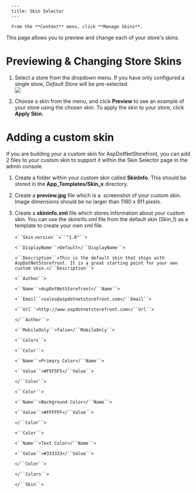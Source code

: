 
      ---
      title: Skin Selector
      ---

      From the **Content** menu, click **Manage Skins**.  
  
This page allows you to preview and change each of your store's skins.  

Previewing & Changing Store Skins
=================================

1.  Select a store from the dropdown menu. If you have only configured a single store, _Default Store_ will be pre-selected.  
    ![](images/1415028977175.png)  
      
    
2.  Choose a skin from the menu, and click **Preview** to see an example of your store using the chosen skin. To apply the skin to your store, click **Apply Skin**.  
      
    

Adding a custom skin
====================

If you are building your a custom skin for AspDotNetStorefront, you can add 2 files to your custom skin to support it within the Skin Selector page in the admin console.  

1.  Create a folder within your custom skin called **SkinInfo**. This should be stored in the **App\_Templates/Skin\_x** directory.  
      
    
2.  Create a **preview.jpg** file which is a  screenshot of your custom skin. Image dimensions should be no larger than 1180 x 911 pixels.  
      
    
3.  Create a **skininfo.xml** file which stores information about your custom skin. You can use the skininfo.xml file from the default skin (Skin\_1) as a template to create your own xml file.   
    
    `<``Skin` `version``=``"1.0"``>`
    
     `<``DisplayName``>Default</``DisplayName``>`
    
     `<``Description``>This is the default skin that ships with AspDotNetStorefront. It is a great starting point for your own custom skin.</``Description``>`
    
     `<``Author``>`
    
     `<``Name``>AspDotNetStorefront</``Name``>`
    
     `<``Email``>sales@aspdotnetstorefront.com</``Email``>`
    
     `<``Url``>http://www.aspdotnetstorefront.com</``Url``>`
    
     `</``Author``>`
    
     `<``MobileOnly``>false</``MobileOnly``>`
    
     `<``Colors``>`
    
     `<``Color``>`
    
     `<``Name``>Primary Color</``Name``>`
    
     `<``Value``>#F5F5F5</``Value``>`
    
     `</``Color``>`
    
     `<``Color``>`
    
     `<``Name``>Background Color</``Name``>`
    
     `<``Value``>#FFFFFF</``Value``>`
    
     `</``Color``>`
    
     `<``Color``>`
    
     `<``Name``>Text Color</``Name``>`
    
     `<``Value``>#333333</``Value``>`
    
     `</``Color``>`
    
     `</``Colors``>`
    
    `</``Skin``>`
      